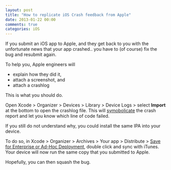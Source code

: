 ```yaml
---
layout: post
title: "How to replicate iOS Crash feedback from Apple"
date: 2013-01-22 00:00
comments: true
categories: iOS
---
```


If you submit an iOS app to Apple, and they get back to you with the unfortunate news that your app crashed.. you have to (of course) fix the bug and resubmit again.

To help you, Apple engineers will

- explain how they did it, 
- attach a screenshot, and
- attach a crashlog

This is what you should do.

<!-- more -->

Open Xcode > Organizer > Devices > Library > Device Logs > select **Import** at the bottom to open the crashlog file. This will [symobolicate](https://developer.apple.com/library/ios/#technotes/tn2008/tn2151.html) the crash report and let you know which line of code failed.

If you still do not understand why, you could install the same IPA into your device.

To do so, in Xcode > Organizer > Archives > Your app > Distribute > [Save for Enterprise or Ad-Hoc Deployment](http://developer.apple.com/library/ios/#qa/qa1764/_index.html), double click and sync with iTunes. Your device will now run the same copy that you submitted to Apple.

Hopefully, you can then squash the bug.